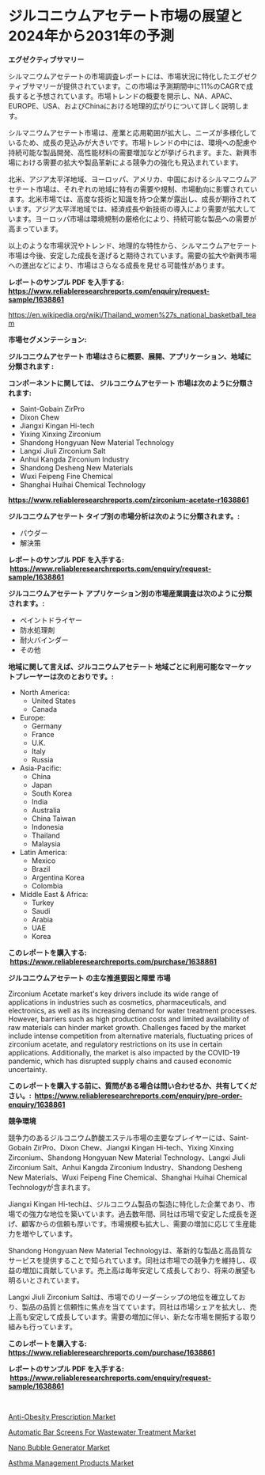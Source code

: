 <p><h1>ジルコニウムアセテート市場の展望と2024年から2031年の予測</h1></p><p><strong>エグゼクティブサマリー</strong></p>
<p><p>シルマニウムアセテートの市場調査レポートには、市場状況に特化したエグゼクティブサマリーが提供されています。この市場は予測期間中に11%のCAGRで成長すると予想されています。市場トレンドの概要を開示し、NA、APAC、EUROPE、USA、およびChinaにおける地理的広がりについて詳しく説明します。</p><p>シルマニウムアセテート市場は、産業と応用範囲が拡大し、ニーズが多様化しているため、成長の見込みが大きいです。市場トレンドの中には、環境への配慮や持続可能な製品開発、高性能材料の需要増加などが挙げられます。また、新興市場における需要の拡大や製品革新による競争力の強化も見込まれています。</p><p>北米、アジア太平洋地域、ヨーロッパ、アメリカ、中国におけるシルマニウムアセテート市場は、それぞれの地域に特有の需要や規制、市場動向に影響されています。北米市場では、高度な技術と知識を持つ企業が露出し、成長が期待されています。アジア太平洋地域では、経済成長や新技術の導入により需要が拡大しています。ヨーロッパ市場は環境規制の厳格化により、持続可能な製品への需要が高まっています。</p><p>以上のような市場状況やトレンド、地理的な特性から、シルマニウムアセテート市場は今後、安定した成長を遂げると期待されています。需要の拡大や新興市場への進出などにより、市場はさらなる成長を見せる可能性があります。</p></p>
<p><strong>レポートのサンプル PDF を入手する: <a href="https://www.reliableresearchreports.com/enquiry/request-sample/1638861">https://www.reliableresearchreports.com/enquiry/request-sample/1638861</a></strong></p>
<p><a href="https://en.wikipedia.org/wiki/Thailand_women%27s_national_basketball_team">https://en.wikipedia.org/wiki/Thailand_women%27s_national_basketball_team</a></p>
<p><strong>市場セグメンテーション:</strong></p>
<p><strong> ジルコニウムアセテート 市場はさらに概要、展開、アプリケーション、地域に分類されます :</strong></p>
<p><strong>コンポーネントに関しては、 ジルコニウムアセテート 市場は次のように分類されます: &nbsp;</strong></p>
<p><ul><li>Saint-Gobain ZirPro</li><li>Dixon Chew</li><li>Jiangxi Kingan Hi-tech</li><li>Yixing Xinxing Zirconium</li><li>Shandong Hongyuan New Material Technology</li><li>Langxi Jiuli Zirconium Salt</li><li>Anhui Kangda Zirconium Industry</li><li>Shandong Desheng New Materials</li><li>Wuxi Feipeng Fine Chemical</li><li>Shanghai Huihai Chemical Technology</li></ul></p>
<p><strong><a href="https://www.reliableresearchreports.com/zirconium-acetate-r1638861">https://www.reliableresearchreports.com/zirconium-acetate-r1638861</a></strong></p>
<p><strong> ジルコニウムアセテート タイプ別の市場分析は次のように分類されます。:</strong></p>
<p><ul><li>パウダー</li><li>解決策</li></ul></p>
<p><strong>レポートのサンプル PDF を入手する: &nbsp;<a href="https://www.reliableresearchreports.com/enquiry/request-sample/1638861">https://www.reliableresearchreports.com/enquiry/request-sample/1638861</a></strong></p>
<p><strong> ジルコニウムアセテート アプリケーション別の市場産業調査は次のように分類されます。:</strong></p>
<p><ul><li>ペイントドライヤー</li><li>防水処理剤</li><li>耐火バインダー</li><li>その他</li></ul></p>
<p><strong>地域に関して言えば、ジルコニウムアセテート 地域ごとに利用可能なマーケットプレーヤーは次のとおりです。:</strong></p>
<p><ul>
    <li>
        North America:
        <ul>
            <li>United States</li>
            <li>Canada</li>
        </ul>
    </li>
    <li>
        Europe:
        <ul>
            <li>Germany</li>
            <li>France</li>
            <li>U.K.</li>
            <li>Italy</li>
            <li>Russia</li>
        </ul>
    </li>
    <li>
        Asia-Pacific:
        <ul>
            <li>China</li>
            <li>Japan</li>
            <li>South Korea</li>
            <li>India</li>
            <li>Australia</li>
            <li>China Taiwan</li>
            <li>Indonesia</li>
            <li>Thailand</li>
            <li>Malaysia</li>
        </ul>
    </li>
    <li>
        Latin America:
        <ul>
            <li>Mexico</li>
            <li>Brazil</li>
            <li>Argentina Korea</li>
            <li>Colombia</li>
        </ul>
    </li>
    <li>
        Middle East & Africa:
        <ul>
            <li>Turkey</li>
            <li>Saudi</li>
            <li>Arabia</li>
            <li>UAE</li>
            <li>Korea</li>
        </ul>
    </li>
    </ul></p>
<p><strong>このレポートを購入する: &nbsp;<a href="https://www.reliableresearchreports.com/purchase/1638861">https://www.reliableresearchreports.com/purchase/1638861</a></strong></p>
<p><strong>ジルコニウムアセテート の主な推進要因と障壁 市場</strong></p>
<p><p>Zirconium Acetate market's key drivers include its wide range of applications in industries such as cosmetics, pharmaceuticals, and electronics, as well as its increasing demand for water treatment processes. However, barriers such as high production costs and limited availability of raw materials can hinder market growth. Challenges faced by the market include intense competition from alternative materials, fluctuating prices of zirconium acetate, and regulatory restrictions on its use in certain applications. Additionally, the market is also impacted by the COVID-19 pandemic, which has disrupted supply chains and caused economic uncertainty.</p></p>
<p><strong>このレポートを購入する前に、質問がある場合は問い合わせるか、共有してください。:&nbsp; <a href="https://www.reliableresearchreports.com/enquiry/pre-order-enquiry/1638861">https://www.reliableresearchreports.com/enquiry/pre-order-enquiry/1638861</a></strong></p>
<p><strong>競争環境</strong></p>
<p><p>競争力のあるジルコニウム酢酸エステル市場の主要なプレイヤーには、Saint-Gobain ZirPro、Dixon Chew、Jiangxi Kingan Hi-tech、Yixing Xinxing Zirconium、Shandong Hongyuan New Material Technology、Langxi Jiuli Zirconium Salt、Anhui Kangda Zirconium Industry、Shandong Desheng New Materials、Wuxi Feipeng Fine Chemical、Shanghai Huihai Chemical Technologyが含まれます。</p><p>Jiangxi Kingan Hi-techは、ジルコニウム製品の製造に特化した企業であり、市場での強力な地位を築いています。過去数年間、同社は市場で安定した成長を遂げ、顧客からの信頼も厚いです。市場規模も拡大し、需要の増加に応じて生産能力を増やしています。</p><p>Shandong Hongyuan New Material Technologyは、革新的な製品と高品質なサービスを提供することで知られています。同社は市場での競争力を維持し、収益の増加に貢献しています。売上高は毎年安定して成長しており、将来の展望も明るいとされています。</p><p>Langxi Jiuli Zirconium Saltは、市場でのリーダーシップの地位を確立しており、製品の品質と信頼性に焦点を当てています。同社は市場シェアを拡大し、売上高も安定して成長しています。需要の増加に伴い、新たな市場を開拓する取り組みも行っています。</p></p>
<p><strong>このレポートを購入する: &nbsp; <a href="https://www.reliableresearchreports.com/purchase/1638861">https://www.reliableresearchreports.com/purchase/1638861</a></strong></p>
<p><strong>レポートのサンプル PDF を入手する: &nbsp;<a href="https://www.reliableresearchreports.com/enquiry/request-sample/1638861">https://www.reliableresearchreports.com/enquiry/request-sample/1638861</a></strong><strong></strong></p>
<p>&nbsp;</p>
<p><p><a href="https://issuu.com/reportprime-2/docs/anti-obesity-prescription-market-size-2030.pptx">Anti-Obesity Prescription Market</a></p><p><a href="https://github.com/faisalayoob601/Market-Research-Report-List-1/blob/main/automatic-bar-screens-for-wastewater-treatment-market.md">Automatic Bar Screens For Wastewater Treatment Market</a></p><p><a href="https://github.com/HallieBird1/Market-Research-Report-List-1/blob/main/nano-bubble-generator-market.md">Nano Bubble Generator Market</a></p><p><a href="https://issuu.com/reportprime-2/docs/asthma-management-products-market-size-2030.pptx">Asthma Management Products Market</a></p></p>